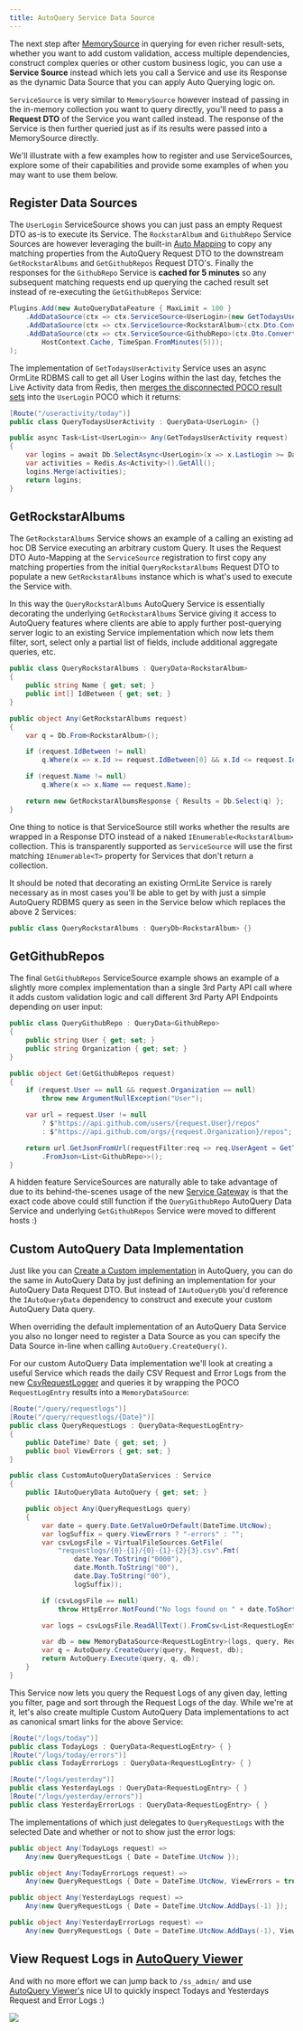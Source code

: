 ```yaml
---
title: AutoQuery Service Data Source
---
```


The next step after [MemorySource](/autoquery/memory) in querying for even richer result-sets, whether you want to add custom validation, access multiple dependencies, construct complex queries or other custom business logic, you can use a **Service Source** instead which lets you call a Service and use its Response as the dynamic Data Source that you can apply Auto Querying logic on.

`ServiceSource` is very similar to `MemorySource` however instead of passing in the in-memory collection 
you want to query directly, you'll need to pass a **Request DTO** of the Service you want called instead.
The response of the Service is then further queried just as if its results were passed into a MemorySource 
directly.

We'll illustrate with a few examples how to register and use ServiceSources, explore some of their capabilities 
and provide some examples of when you may want to use them below. 

## Register Data Sources

The `UserLogin` ServiceSource shows you can just pass an empty Request DTO as-is to execute its Service. 
The `RockstarAlbum` and `GithubRepo` Service Sources are however leveraging the built-in
[Auto Mapping](/auto-mapping) to copy any matching 
properties from the AutoQuery Request DTO to the downstream `GetRockstarAlbums` and `GetGithubRepos` 
Request DTO's. Finally the responses for the `GithubRepo` Service is **cached for 5 minutes** so any 
subsequent matching requests end up querying the cached result set instead of re-executing the `GetGithubRepos` 
Service:

```csharp
Plugins.Add(new AutoQueryDataFeature { MaxLimit = 100 }
    .AddDataSource(ctx => ctx.ServiceSource<UserLogin>(new GetTodaysUserActivity())),
    .AddDataSource(ctx => ctx.ServiceSource<RockstarAlbum>(ctx.Dto.ConvertTo<GetRockstarAlbums>())),
    .AddDataSource(ctx => ctx.ServiceSource<GithubRepo>(ctx.Dto.ConvertTo<GetGithubRepos>(), 
        HostContext.Cache, TimeSpan.FromMinutes(5)));
);
```

The implementation of `GetTodaysUserActivity` Service uses an async OrmLite RDBMS call to get all User Logins 
within the last day, fetches the Live Activity data from Redis, then 
[merges the disconnected POCO result sets](/ormlite/reference-support#merge-disconnected-poco-result-sets)
into the `UserLogin` POCO which it returns:

```csharp
[Route("/useractivity/today")]
public class QueryTodaysUserActivity : QueryData<UserLogin> {}

public async Task<List<UserLogin>> Any(GetTodaysUserActivity request)
{
    var logins = await Db.SelectAsync<UserLogin>(x => x.LastLogin >= DateTime.UtcNow.AddDays(-1));
    var activities = Redis.As<Activity>().GetAll();
    logins.Merge(activities);
    return logins;
}
```

## GetRockstarAlbums

The `GetRockstarAlbums` Service shows an example of a calling an existing ad hoc DB Service executing an 
arbitrary custom Query. It uses the Request DTO Auto-Mapping at the `ServiceSource` registration to 
first copy any matching properties from the initial `QueryRockstarAlbums` Request DTO to populate a new 
`GetRockstarAlbums` instance which is what's used to execute the Service with. 

In this way the `QueryRockstarAlbums` AutoQuery Service is essentially decorating the underlying 
`GetRockstarAlbums` Service giving it access to AutoQuery features where clients are able to apply 
further post-querying server logic to an existing Service implementation which now lets them filter, 
sort, select only a partial list of fields, include additional aggregate queries, etc.

```csharp
public class QueryRockstarAlbums : QueryData<RockstarAlbum> 
{
    public string Name { get; set; }
    public int[] IdBetween { get; set; }
}

public object Any(GetRockstarAlbums request)
{
    var q = Db.From<RockstarAlbum>();

    if (request.IdBetween != null)
        q.Where(x => x.Id >= request.IdBetween[0] && x.Id <= request.IdBetween[1]);

    if (request.Name != null)
        q.Where(x => x.Name == request.Name);

    return new GetRockstarAlbumsResponse { Results = Db.Select(q) };
}
```

One thing to notice is that ServiceSource still works whether the results are wrapped in a Response DTO 
instead of a naked `IEnumerable<RockstarAlbum>` collection. This is transparently supported as `ServiceSource` 
will use the first matching `IEnumerable<T>` property for Services that don't return a collection.

It should be noted that decorating an existing OrmLite Service is rarely necessary as in most cases you'll
be able to get by with just a simple AutoQuery RDBMS query as seen in the Service below which replaces 
the above 2 Services:

```csharp
public class QueryRockstarAlbums : QueryDb<RockstarAlbum> {}
```

## GetGithubRepos

The final `GetGithubRepos` ServiceSource example shows an example of a slightly more complex implementation
than a single 3rd Party API call where it adds custom validation logic and call different 3rd Party API 
Endpoints depending on user input:

```csharp
public class QueryGithubRepo : QueryData<GithubRepo> 
{
    public string User { get; set; }
    public string Organization { get; set; }
}

public object Get(GetGithubRepos request)
{
    if (request.User == null && request.Organization == null)
        throw new ArgumentNullException("User");

    var url = request.User != null
        ? $"https://api.github.com/users/{request.User}/repos"
        : $"https://api.github.com/orgs/{request.Organization}/repos";

    return url.GetJsonFromUrl(requestFilter:req => req.UserAgent = GetType().Name)
        .FromJson<List<GithubRepo>>();
}
```

A hidden feature ServiceSources are naturally able to take advantage of due to its behind-the-scenes usage 
of the new [Service Gateway](/service-gateway) is that the exact code above could still function if the
`QueryGithubRepo` AutoQuery Data Service and underlying `GetGithubRepos` Service were moved to different
hosts :)

## Custom AutoQuery Data Implementation

Just like you can 
[Create a Custom implementation](/autoquery#custom-autoquery-implementations)
in AutoQuery, you can do the same in AutoQuery Data by just defining an implementation for your AutoQuery 
Data Request DTO. But instead of `IAutoQueryDb` you'd reference the `IAutoQueryData` dependency to construct 
and execute your custom AutoQuery Data query.

When overriding the default implementation of an AutoQuery Data Service you also no longer need to register 
a Data Source as you can specify the Data Source in-line when calling `AutoQuery.CreateQuery()`.

For our custom AutoQuery Data implementation we'll look at creating a useful Service which reads the
daily CSV Request and Error Logs from the new [CsvRequestLogger](/request-logger#csv-request-logger) and queries it by 
wrapping the POCO `RequestLogEntry` results into a `MemoryDataSource`:

```csharp
[Route("/query/requestlogs")]
[Route("/query/requestlogs/{Date}")]
public class QueryRequestLogs : QueryData<RequestLogEntry>
{
    public DateTime? Date { get; set; }
    public bool ViewErrors { get; set; }
}

public class CustomAutoQueryDataServices : Service
{
    public IAutoQueryData AutoQuery { get; set; }

    public object Any(QueryRequestLogs query)
    {
        var date = query.Date.GetValueOrDefault(DateTime.UtcNow);
        var logSuffix = query.ViewErrors ? "-errors" : "";
        var csvLogsFile = VirtualFileSources.GetFile(
            "requestlogs/{0}-{1}/{0}-{1}-{2}{3}.csv".Fmt(
                date.Year.ToString("0000"),
                date.Month.ToString("00"),
                date.Day.ToString("00"),
                logSuffix));

        if (csvLogsFile == null)
            throw HttpError.NotFound("No logs found on " + date.ToShortDateString());

        var logs = csvLogsFile.ReadAllText().FromCsv<List<RequestLogEntry>>();

        var db = new MemoryDataSource<RequestLogEntry>(logs, query, Request);
        var q = AutoQuery.CreateQuery(query, Request, db);
        return AutoQuery.Execute(query, q, db);
    }
}
```

This Service now lets you query the Request Logs of any given day, letting you filter, page and sort 
through the Request Logs of the day. While we're at it, let's also create multiple Custom AutoQuery 
Data implementations to act as canonical smart links for the above Service:

```csharp
[Route("/logs/today")]
public class TodayLogs : QueryData<RequestLogEntry> { }
[Route("/logs/today/errors")]
public class TodayErrorLogs : QueryData<RequestLogEntry> { }

[Route("/logs/yesterday")]
public class YesterdayLogs : QueryData<RequestLogEntry> { }
[Route("/logs/yesterday/errors")]
public class YesterdayErrorLogs : QueryData<RequestLogEntry> { }
```

The implementations of which just delegates to `QueryRequestLogs` with the selected Date and whether or 
not to show just the error logs:

```csharp
public object Any(TodayLogs request) =>
    Any(new QueryRequestLogs { Date = DateTime.UtcNow });

public object Any(TodayErrorLogs request) =>
    Any(new QueryRequestLogs { Date = DateTime.UtcNow, ViewErrors = true });

public object Any(YesterdayLogs request) =>
    Any(new QueryRequestLogs { Date = DateTime.UtcNow.AddDays(-1) });

public object Any(YesterdayErrorLogs request) =>
    Any(new QueryRequestLogs { Date = DateTime.UtcNow.AddDays(-1), ViewErrors = true });
```

## View Request Logs in [AutoQuery Viewer](https://github.com/ServiceStack/Admin)

And with no more effort we can jump back to `/ss_admin/` and use [AutoQuery Viewer's](https://github.com/ServiceStack/Admin) nice UI to quickly 
inspect Todays and Yesterdays Request and Error Logs :)

![](https://raw.githubusercontent.com/ServiceStack/Assets/master/img/release-notes/autoqueryviewer-csv-logs.png)
